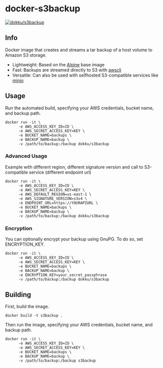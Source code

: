 #  docker-s3backup

[![dokku/s3backup](http://dockeri.co/image/dokku/s3backup)](https://registry.hub.docker.com/r/dokku/s3backup/)

## Info

Docker image that creates and streams a tar backup of a host volume to Amazon S3 storage.

+ Lightweight: Based on the [Alpine](https://github.com/gliderlabs/docker-alpine) base image
+ Fast: Backups are streamed directly to S3 with [awscli](https://docs.aws.amazon.com/cli/latest/reference/s3/cp.html)
+ Versatile: Can also be used with selfhosted S3-compatible services like [minio](https://github.com/minio/minio)

## Usage

Run the automated build, specifying your AWS credentials, bucket name, and backup path.

```shell
docker run -it \
      -e AWS_ACCESS_KEY_ID=ID \
      -e AWS_SECRET_ACCESS_KEY=KEY \
      -e BUCKET_NAME=backups \
      -e BACKUP_NAME=backup \
      -v /path/to/backup:/backup dokku/s3backup
```

### Advanced Usage

Example with different region, different signature version and call to S3-compatible service (different endpoint url)

```shell
docker run -it \
      -e AWS_ACCESS_KEY_ID=ID \
      -e AWS_SECRET_ACCESS_KEY=KEY \
      -e AWS_DEFAULT_REGION=us-east-1 \
      -e AWS_SIGNATURE_VERSION=s3v4 \
      -e ENDPOINT_URL=https://YOURAPIURL \
      -e BUCKET_NAME=backups \
      -e BACKUP_NAME=backup \
      -v /path/to/backup:/backup dokku/s3backup
```

### Encryption

You can optionally encrypt your backup using GnuPG. To do so, set ENCRYPTION_KEY.

```
docker run -it \
      -e AWS_ACCESS_KEY_ID=ID \
      -e AWS_SECRET_ACCESS_KEY=KEY \
      -e BUCKET_NAME=backups \
      -e BACKUP_NAME=backup \
      -e ENCRYPTION_KEY=your_secret_passphrase
      -v /path/to/backup:/backup dokku/s3backup
```

## Building

First, build the image.

```shell
docker build -t s3backup .
```

Then run the image, specifying your AWS credentials, bucket name, and backup path.

```shell
docker run -it \
      -e AWS_ACCESS_KEY_ID=ID \
      -e AWS_SECRET_ACCESS_KEY=KEY \
      -e BUCKET_NAME=backups \
      -e BACKUP_NAME=backup \
      -v /path/to/backup:/backup s3backup
```
